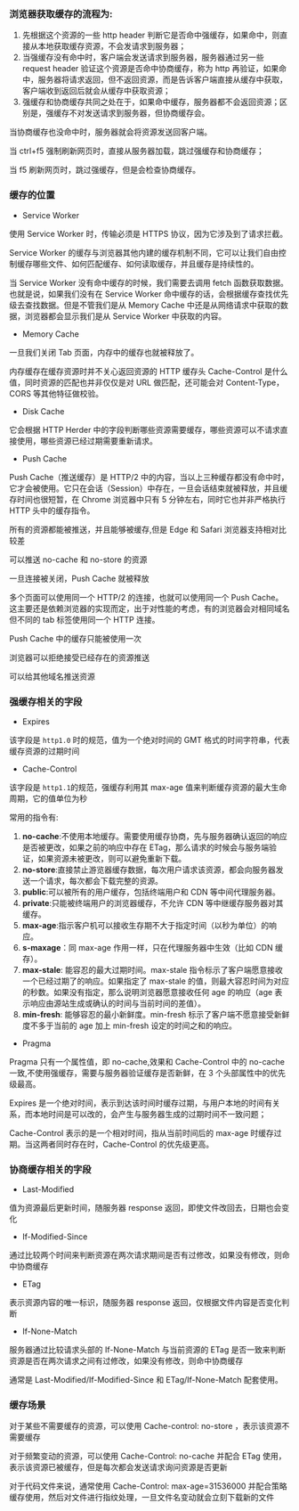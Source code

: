 ### 浏览器获取缓存的流程为:

1. 先根据这个资源的一些 http header 判断它是否命中强缓存，如果命中，则直接从本地获取缓存资源，不会发请求到服务器；
2. 当强缓存没有命中时，客户端会发送请求到服务器，服务器通过另一些 request header 验证这个资源是否命中协商缓存，称为 http 再验证，如果命中，服务器将请求返回，但不返回资源，而是告诉客户端直接从缓存中获取，客户端收到返回后就会从缓存中获取资源；
3. 强缓存和协商缓存共同之处在于，如果命中缓存，服务器都不会返回资源；区别是，强缓存不对发送请求到服务器，但协商缓存会。

当协商缓存也没命中时，服务器就会将资源发送回客户端。

当 ctrl+f5 强制刷新网页时，直接从服务器加载，跳过强缓存和协商缓存；

当 f5 刷新网页时，跳过强缓存，但是会检查协商缓存。

### 缓存的位置

- Service Worker

使用 Service Worker 时，传输必须是 HTTPS 协议，因为它涉及到了请求拦截。

Service Worker 的缓存与浏览器其他内建的缓存机制不同，它可以让我们自由控制缓存哪些文件、如何匹配缓存、如何读取缓存，并且缓存是持续性的。

当 Service Worker 没有命中缓存的时候，我们需要去调用 fetch 函数获取数据。也就是说，如果我们没有在 Service Worker 命中缓存的话，会根据缓存查找优先级去查找数据。但是不管我们是从 Memory Cache 中还是从网络请求中获取的数据，浏览器都会显示我们是从 Service Worker 中获取的内容。

- Memory Cache

一旦我们关闭 Tab 页面，内存中的缓存也就被释放了。

内存缓存在缓存资源时并不关心返回资源的 HTTP 缓存头 Cache-Control 是什么值，同时资源的匹配也并非仅仅是对 URL 做匹配，还可能会对 Content-Type，CORS 等其他特征做校验。

- Disk Cache

它会根据 HTTP Herder 中的字段判断哪些资源需要缓存，哪些资源可以不请求直接使用，哪些资源已经过期需要重新请求。

- Push Cache

Push Cache（推送缓存）是 HTTP/2 中的内容，当以上三种缓存都没有命中时，它才会被使用。它只在会话（Session）中存在，一旦会话结束就被释放，并且缓存时间也很短暂，在 Chrome 浏览器中只有 5 分钟左右，同时它也并非严格执行 HTTP 头中的缓存指令。

所有的资源都能被推送，并且能够被缓存,但是 Edge 和 Safari 浏览器支持相对比较差

可以推送 no-cache 和 no-store 的资源

一旦连接被关闭，Push Cache 就被释放

多个页面可以使用同一个 HTTP/2 的连接，也就可以使用同一个 Push Cache。这主要还是依赖浏览器的实现而定，出于对性能的考虑，有的浏览器会对相同域名但不同的 tab 标签使用同一个 HTTP 连接。

Push Cache 中的缓存只能被使用一次

浏览器可以拒绝接受已经存在的资源推送

可以给其他域名推送资源

### 强缓存相关的字段

- Expires

该字段是 `http1.0` 时的规范，值为一个绝对时间的 GMT 格式的时间字符串，代表缓存资源的过期时间

- Cache-Control

该字段是 `http1.1`的规范，强缓存利用其 max-age 值来判断缓存资源的最大生命周期，它的值单位为秒

常用的指令有:

1. **no-cache**:不使用本地缓存。需要使用缓存协商，先与服务器确认返回的响应是否被更改，如果之前的响应中存在 ETag，那么请求的时候会与服务端验证，如果资源未被更改，则可以避免重新下载。
2. **no-store**:直接禁止游览器缓存数据，每次用户请求该资源，都会向服务器发送一个请求，每次都会下载完整的资源。
3. **public**:可以被所有的用户缓存，包括终端用户和 CDN 等中间代理服务器。
4. **private**:只能被终端用户的浏览器缓存，不允许 CDN 等中继缓存服务器对其缓存。
5. **max-age**:指示客户机可以接收生存期不大于指定时间（以秒为单位）的响应。
6. **s-maxage**：同 max-age 作用一样，只在代理服务器中生效（比如 CDN 缓存）。
7. **max-stale**: 能容忍的最大过期时间。max-stale 指令标示了客户端愿意接收一个已经过期了的响应。如果指定了 max-stale 的值，则最大容忍时间为对应的秒数。如果没有指定，那么说明浏览器愿意接收任何 age 的响应（age 表示响应由源站生成或确认的时间与当前时间的差值）。
8. **min-fresh**: 能够容忍的最小新鲜度。min-fresh 标示了客户端不愿意接受新鲜度不多于当前的 age 加上 min-fresh 设定的时间之和的响应。

- Pragma

Pragma 只有一个属性值，即 no-cache,效果和 Cache-Control 中的 no-cache 一致,不使用强缓存，需要与服务器验证缓存是否新鲜，在 3 个头部属性中的优先级最高。

Expires 是一个绝对时间，表示到达该时间时缓存过期，与用户本地的时间有关系，而本地时间是可以改的，会产生与服务器生成的过期时间不一致问题；

Cache-Control 表示的是一个相对时间，指从当前时间后的 max-age 时缓存过期。当这两者同时存在时，Cache-Control 的优先级更高。

### 协商缓存相关的字段

- Last-Modified

值为资源最后更新时间，随服务器 response 返回，即使文件改回去，日期也会变化

- If-Modified-Since

通过比较两个时间来判断资源在两次请求期间是否有过修改，如果没有修改，则命中协商缓存

- ETag

表示资源内容的唯一标识，随服务器 response 返回，仅根据文件内容是否变化判断

- If-None-Match

服务器通过比较请求头部的 If-None-Match 与当前资源的 ETag 是否一致来判断资源是否在两次请求之间有过修改，如果没有修改，则命中协商缓存

通常是 Last-Modified/If-Modified-Since 和 ETag/If-None-Match 配套使用。

### 缓存场景

对于某些不需要缓存的资源，可以使用 Cache-control: no-store ，表示该资源不需要缓存

对于频繁变动的资源，可以使用 Cache-Control: no-cache 并配合 ETag 使用，表示该资源已被缓存，但是每次都会发送请求询问资源是否更新

对于代码文件来说，通常使用 Cache-Control: max-age=31536000 并配合策略缓存使用，然后对文件进行指纹处理，一旦文件名变动就会立刻下载新的文件
